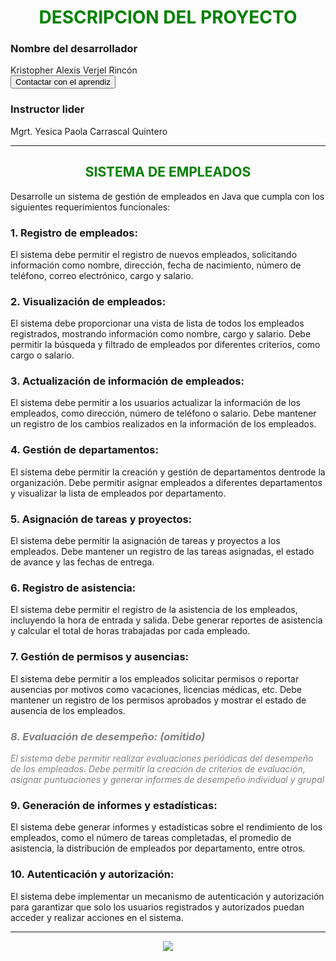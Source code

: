 <style>
    h1, h2 {color: green;
        text-align:center;}
    h3 {font-weight: bold;
        }
    #discarted{
        color: gray;
        font-style: italic;
    }
    #image{
        text-align: center;
    }
</style>


<a href="mailto:christian.verjel@soy.sena.edu.co" target="_blank" class="button"></a>

<h1>DESCRIPCION DEL PROYECTO</h1>
<h3>Nombre del desarrollador</h3>
Kristopher Alexis Verjel Rincón
<br>
<button id="contact" class="button">Contactar con el aprendiz</button>
<h3>Instructor lider</h3>
<p>Mgrt. Yesica Paola Carrascal Quintero</p>
<hr>
<div id="projectInfo">
    <h2>SISTEMA DE EMPLEADOS</h2>
    <p>Desarrolle un sistema de gestión de empleados en Java que cumpla con los siguientes requerimientos funcionales:</p>
    <h3>1. Registro de empleados:</h3>
    <p>El sistema debe permitir el registro de nuevos empleados, solicitando información como nombre, dirección, fecha de nacimiento, número de teléfono, correo electrónico, cargo y salario.</p>
    <h3>2. Visualización de empleados:</h3>
    <p>El sistema debe proporcionar una vista de lista de todos los empleados registrados, mostrando información como nombre, cargo y salario. Debe permitir la búsqueda y filtrado de empleados por diferentes criterios, como cargo o salario.</p>
    <h3>3. Actualización de información de empleados:</h3>
    <p>El sistema debe permitir a los usuarios actualizar la información de los empleados, como dirección, número de teléfono o salario. Debe mantener un registro de los cambios realizados en la información de los empleados.
    <h3>4. Gestión de departamentos:</h3>
    <p>El sistema debe permitir la creación y gestión de departamentos dentrode la organización. Debe permitir asignar empleados a diferentes departamentos y visualizar la lista de empleados por departamento.</p>
    <h3>5. Asignación de tareas y proyectos:</h3>
    El sistema debe permitir la asignación de tareas y proyectos a los empleados. Debe mantener un registro de las tareas asignadas, el estado de avance y las fechas de entrega.
    <h3>6. Registro de asistencia:</h3>
    <p>El sistema debe permitir el registro de la asistencia de los empleados, incluyendo la hora de entrada y salida. Debe generar reportes de asistencia y calcular el total de horas trabajadas por cada empleado.</p>
    <h3>7. Gestión de permisos y ausencias:</h3>
    <p>El sistema debe permitir a los empleados solicitar permisos o reportar ausencias por motivos como vacaciones, licencias médicas, etc. Debe mantener un registro de los permisos aprobados y mostrar el estado de ausencia de los empleados.
    <div id="discarted">
        <h3>8. Evaluación de desempeño: (omitido)</h3>
        <p>El sistema debe permitir realizar evaluaciones periódicas del desempeño de los empleados. Debe permitir la creación de criterios de evaluación, asignar puntuaciones y generar informes de desempeño individual y grupal</p>
    </div>
    <h3>9. Generación de informes y estadísticas:</h3>
    <p>El sistema debe generar informes y estadísticas sobre el rendimiento de los empleados, como el número de tareas completadas, el promedio de asistencia, la distribución de empleados por departamento, entre otros.</p>
    <h3>10. Autenticación y autorización:</h3>
    <p>El sistema debe implementar un mecanismo de autenticación y autorización para garantizar que solo los usuarios registrados y autorizados puedan acceder y realizar acciones en el sistema.</p>
</div>
<hr>

<p id="image"><img src="https://senacertificados.co/wp-content/uploads/2021/10/logo-de-SENA-png-Negro-300x300-1.png"/></p>